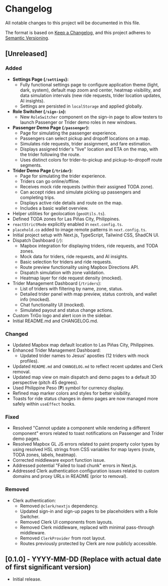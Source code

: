 
# Changelog

All notable changes to this project will be documented in this file.

The format is based on [Keep a Changelog](https://keepachangelog.com/en/1.0.0/),
and this project adheres to [Semantic Versioning](https://semver.org/spec/v2.0.0.html).

## [Unreleased]

### Added
- **Settings Page (`/settings`):**
  - Fully functional settings page to configure application theme (light, dark, system), default map zoom and center, heatmap visibility, and data simulation intervals (new ride requests, trider location updates, AI insights).
  - Settings are persisted in `localStorage` and applied globally.
- **Role Switcher (`/sign-in`):**
  - New `RoleSwitcher` component on the sign-in page to allow testers to launch Passenger or Trider demo roles in new windows.
- **Passenger Demo Page (`/passenger`):**
  - Page for simulating the passenger experience.
  - Passengers can select pickup and dropoff locations on a map.
  - Simulates ride requests, trider assignment, and fare estimation.
  - Displays assigned trider's "live" location and ETA on the map, with the trider following the route.
  - Uses distinct colors for trider-to-pickup and pickup-to-dropoff route segments.
- **Trider Demo Page (`/trider`):**
  - Page for simulating the trider experience.
  - Triders can go online/offline.
  - Receives mock ride requests (within their assigned TODA zone).
  - Can accept rides and simulate picking up passengers and completing trips.
  - Displays active ride details and route on the map.
  - Includes a basic wallet overview.
- Helper utilities for geolocation (`geoUtils.ts`).
- Defined TODA zones for Las Piñas City, Philippines.
- `reactStrictMode` explicitly enabled in `next.config.ts`.
- `placehold.co` added to image remote patterns in `next.config.ts`.
- Initial project setup with Next.js, TypeScript, Tailwind CSS, ShadCN UI.
- Dispatch Dashboard (`/`):
    - Mapbox integration for displaying triders, ride requests, and TODA zones.
    - Mock data for triders, ride requests, and AI insights.
    - Basic selection for triders and ride requests.
    - Route preview functionality using Mapbox Directions API.
    - Dispatch simulation with zone validation.
    - Heatmap layer for ride request density (mocked).
- Trider Management Dashboard (`/triders`):
    - List of triders with filtering by name, zone, status.
    - Detailed trider panel with map preview, status controls, and wallet info (mocked).
    - Chat functionality UI (mocked).
    - Simulated payout and status change actions.
- Custom TriGo logo and alert icon in the sidebar.
- Initial README.md and CHANGELOG.md.

### Changed
- Updated Mapbox map default location to Las Piñas City, Philippines.
- Enhanced Trider Management Dashboard:
    - Updated trider names to Jesus' apostles (12 triders with mock profiles).
- Updated `README.md` and `CHANGELOG.md` to reflect recent updates and Clerk removal.
- Updated map view on main dispatch and demo pages to a default 3D perspective (pitch 45 degrees).
- Used Philippine Peso (₱) symbol for currency display.
- Refined map marker colors and styles for better visibility.
- Toasts for ride status changes in demo pages are now managed more safely within `useEffect` hooks.

### Fixed
- Resolved "Cannot update a component while rendering a different component" errors related to toast notifications on Passenger and Trider demo pages.
- Resolved Mapbox GL JS errors related to paint property color types by using resolved HSL strings from CSS variables for map layers (route, TODA zones, labels, heatmap).
- Corrected middleware export function issue.
- Addressed potential "Failed to load chunk" errors in Next.js.
- Addressed Clerk authentication configuration issues related to custom domains and proxy URLs in README (prior to removal).

### Removed
- Clerk authentication:
    - Removed `@clerk/nextjs` dependency.
    - Updated sign-in and sign-up pages to be placeholders with a Role Switcher.
    - Removed Clerk UI components from layouts.
    - Removed Clerk middleware, replaced with minimal pass-through middleware.
    - Removed `ClerkProvider` from root layout.
    - Routes previously protected by Clerk are now publicly accessible.

## [0.1.0] - YYYY-MM-DD (Replace with actual date of first significant version)
- Initial release.

